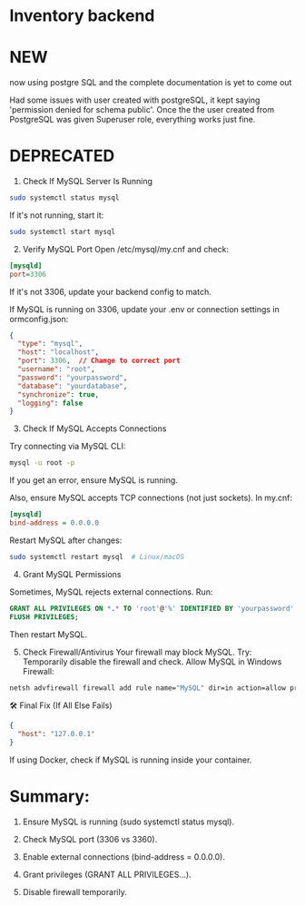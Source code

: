 # Inventory backend

# NEW
now using postgre SQL and the complete documentation is yet to come out

Had some issues with user created with postgreSQL, it kept saying 'permission denied for schema public'. Once the the user created from PostgreSQL was given Superuser role, everything works just fine.

# DEPRECATED 

1. Check If MySQL Server Is Running

```sh
sudo systemctl status mysql

```
If it's not running, start it:
```sh
sudo systemctl start mysql
```

2. Verify MySQL Port
Open /etc/mysql/my.cnf and check:
```ini
[mysqld]
port=3306
```
If it's not 3306, update your backend config to match.


If MySQL is running on 3306, update your .env or connection settings in ormconfig.json:
```json
{
  "type": "mysql",
  "host": "localhost",
  "port": 3306,  // Change to correct port
  "username": "root",
  "password": "yourpassword",
  "database": "yourdatabase",
  "synchronize": true,
  "logging": false
}
```

3. Check If MySQL Accepts Connections

Try connecting via MySQL CLI:
```sh
mysql -u root -p
```
If you get an error, ensure MySQL is running.

Also, ensure MySQL accepts TCP connections (not just sockets). In my.cnf:
```ini
[mysqld]
bind-address = 0.0.0.0
```
Restart MySQL after changes:
```sh
sudo systemctl restart mysql  # Linux/macOS
```
4. Grant MySQL Permissions

Sometimes, MySQL rejects external connections. Run:
```sql
GRANT ALL PRIVILEGES ON *.* TO 'root'@'%' IDENTIFIED BY 'yourpassword' WITH GRANT OPTION;
FLUSH PRIVILEGES;
```
Then restart MySQL.

5. Check Firewall/Antivirus
Your firewall may block MySQL. Try:
    Temporarily disable the firewall and check.
    Allow MySQL in Windows Firewall:
```sh
netsh advfirewall firewall add rule name="MySQL" dir=in action=allow protocol=TCP localport=3306
```


🛠 Final Fix (If All Else Fails)
```json
{
  "host": "127.0.0.1"
}
```
If using Docker, check if MySQL is running inside your container.


# Summary:

1. Ensure MySQL is running (sudo systemctl status mysql).

2. Check MySQL port (3306 vs 3360).

3. Enable external connections (bind-address = 0.0.0.0).

4. Grant privileges (GRANT ALL PRIVILEGES...).

5. Disable firewall temporarily.
